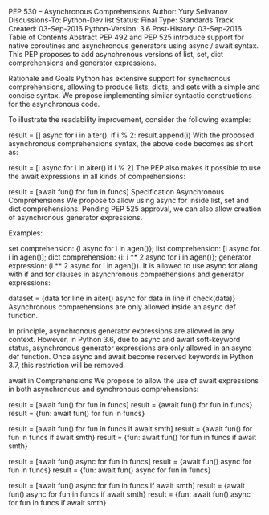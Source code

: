 PEP 530 – Asynchronous Comprehensions
Author:
Yury Selivanov <yury at edgedb.com>
Discussions-To:
Python-Dev list
Status:
Final
Type:
Standards Track
Created:
03-Sep-2016
Python-Version:
3.6
Post-History:
03-Sep-2016
Table of Contents
Abstract
PEP 492 and PEP 525 introduce support for native coroutines and asynchronous generators using async / await syntax. This PEP proposes to add asynchronous versions of list, set, dict comprehensions and generator expressions.

Rationale and Goals
Python has extensive support for synchronous comprehensions, allowing to produce lists, dicts, and sets with a simple and concise syntax. We propose implementing similar syntactic constructions for the asynchronous code.

To illustrate the readability improvement, consider the following example:

result = []
async for i in aiter():
    if i % 2:
        result.append(i)
With the proposed asynchronous comprehensions syntax, the above code becomes as short as:

result = [i async for i in aiter() if i % 2]
The PEP also makes it possible to use the await expressions in all kinds of comprehensions:

result = [await fun() for fun in funcs]
Specification
Asynchronous Comprehensions
We propose to allow using async for inside list, set and dict comprehensions. Pending PEP 525 approval, we can also allow creation of asynchronous generator expressions.

Examples:

set comprehension: {i async for i in agen()};
list comprehension: [i async for i in agen()];
dict comprehension: {i: i ** 2 async for i in agen()};
generator expression: (i ** 2 async for i in agen()).
It is allowed to use async for along with if and for clauses in asynchronous comprehensions and generator expressions:

dataset = {data for line in aiter()
                async for data in line
                if check(data)}
Asynchronous comprehensions are only allowed inside an async def function.

In principle, asynchronous generator expressions are allowed in any context. However, in Python 3.6, due to async and await soft-keyword status, asynchronous generator expressions are only allowed in an async def function. Once async and await become reserved keywords in Python 3.7, this restriction will be removed.

await in Comprehensions
We propose to allow the use of await expressions in both asynchronous and synchronous comprehensions:

result = [await fun() for fun in funcs]
result = {await fun() for fun in funcs}
result = {fun: await fun() for fun in funcs}

result = [await fun() for fun in funcs if await smth]
result = {await fun() for fun in funcs if await smth}
result = {fun: await fun() for fun in funcs if await smth}

result = [await fun() async for fun in funcs]
result = {await fun() async for fun in funcs}
result = {fun: await fun() async for fun in funcs}

result = [await fun() async for fun in funcs if await smth]
result = {await fun() async for fun in funcs if await smth}
result = {fun: await fun() async for fun in funcs if await smth}
